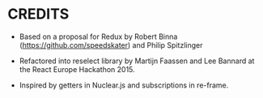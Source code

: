 # CREDITS

* Based on a proposal for Redux by Robert Binna (https://github.com/speedskater) and Philip Spitzlinger

* Refactored into reselect library by Martijn Faassen and Lee Bannard at
  the React Europe Hackathon 2015.

* Inspired by getters in Nuclear.js and subscriptions in re-frame.
